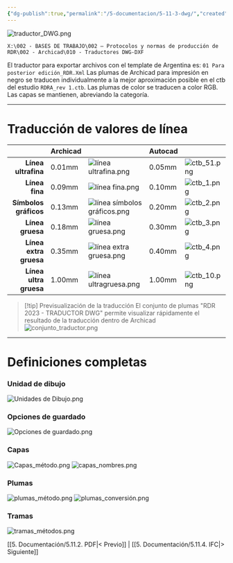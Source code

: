 ```yaml
---
{"dg-publish":true,"permalink":"/5-documentacion/5-11-3-dwg/","created":"2024-12-27T14:45:52.113-03:00","updated":"2025-01-29T19:45:39.758-03:00"}
---
```


![traductor_DWG.png](/img/user/1000.%20Assets/1000.%20Im%C3%A1genes/traductor_DWG.png)

`X:\002 - BASES DE TRABAJO\002 – Protocolos y normas de producción de RDR\002 - Archicad\010 - Traductores DWG-DXF`

El traductor para exportar archivos con el template de Argentina es: `01 Para posterior edición_RDR.Xml` Las plumas de Archicad para impresión en negro se traducen individualmente a la mejor aproximación posible en el ctb del estudio `RDRA_rev 1.ctb`. Las plumas de color se traducen a color RGB. Las capas se mantienen, abreviando la categoría.

---
# Traducción de valores de línea

|                        | Archicad |                                  | Autocad |                 |
| ---------------------: | -------- | -------------------------------- | ------- | --------------- |
|    **Línea ultrafina** | 0.01mm   | ![línea ultrafina.png](/img/user/1000.%20Assets/1000.%20Im%C3%A1genes/l%C3%ADnea%20ultrafina.png)         | 0.05mm  | ![ctb_51.png](/img/user/1000.%20Assets/1000.%20Im%C3%A1genes/ctb_51.png) |
|         **Línea fina** | 0.09mm   | ![línea fina.png](/img/user/1000.%20Assets/1000.%20Im%C3%A1genes/l%C3%ADnea%20fina.png)              | 0.10mm  | ![ctb_1.png](/img/user/1000.%20Assets/1000.%20Im%C3%A1genes/ctb_1.png)  |
|  **Símbolos gráficos** | 0.13mm   | ![línea símbolos gráficos.png](/img/user/1000.%20Assets/1000.%20Im%C3%A1genes/l%C3%ADnea%20s%C3%ADmbolos%20gr%C3%A1ficos.png) | 0.20mm  | ![ctb_2.png](/img/user/1000.%20Assets/1000.%20Im%C3%A1genes/ctb_2.png)  |
|       **Línea gruesa** | 0.18mm   | ![línea gruesa.png](/img/user/1000.%20Assets/1000.%20Im%C3%A1genes/l%C3%ADnea%20gruesa.png)            | 0.30mm  | ![ctb_3.png](/img/user/1000.%20Assets/1000.%20Im%C3%A1genes/ctb_3.png)  |
| **Línea extra gruesa** | 0.35mm   | ![línea extra gruesa.png](/img/user/1000.%20Assets/1000.%20Im%C3%A1genes/l%C3%ADnea%20extra%20gruesa.png)      | 0.40mm  | ![ctb_4.png](/img/user/1000.%20Assets/1000.%20Im%C3%A1genes/ctb_4.png)  |
| **Línea ultra gruesa** | 1.00mm   | ![línea ultragruesa.png](/img/user/1000.%20Assets/1000.%20Im%C3%A1genes/l%C3%ADnea%20ultragruesa.png)       | 1.00mm  | ![ctb_10.png](/img/user/1000.%20Assets/1000.%20Im%C3%A1genes/ctb_10.png) |


> [!tip] Previsualización de la traducción
> El conjunto de plumas "RDR 2023 - TRADUCTOR DWG" permite visualizar rápidamente el resultado de la traducción dentro de Archicad
![conjunto_traductor.png](/img/user/1000.%20Assets/1000.%20Im%C3%A1genes/conjunto_traductor.png)

---
# Definiciones completas

### Unidad de dibujo
![Unidades de Dibujo.png](/img/user/1000.%20Assets/1000.%20Im%C3%A1genes/Unidades%20de%20Dibujo.png)
### Opciones de guardado
![Opciones de guardado.png](/img/user/1000.%20Assets/1000.%20Im%C3%A1genes/Opciones%20de%20guardado.png)
### Capas
![Capas_método.png](/img/user/1000.%20Assets/1000.%20Im%C3%A1genes/Capas_m%C3%A9todo.png)
![capas_nombres.png](/img/user/1000.%20Assets/1000.%20Im%C3%A1genes/capas_nombres.png)
### Plumas
![plumas_método.png](/img/user/1000.%20Assets/1000.%20Im%C3%A1genes/plumas_m%C3%A9todo.png)
![plumas_conversión.png](/img/user/1000.%20Assets/1000.%20Im%C3%A1genes/plumas_conversi%C3%B3n.png)
### Tramas
![tramas_métodos.png](/img/user/1000.%20Assets/1000.%20Im%C3%A1genes/tramas_m%C3%A9todos.png)

[[5. Documentación/5.11.2. PDF\|< Previo]] | [[5. Documentación/5.11.4. IFC\|> Siguiente]]